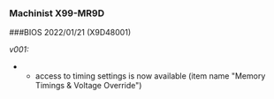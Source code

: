 ### Machinist X99-MR9D
###BIOS 2022/01/21 (X9D48001)

*v001:*
* + access to timing settings is now available (item name "Memory Timings & Voltage Override")